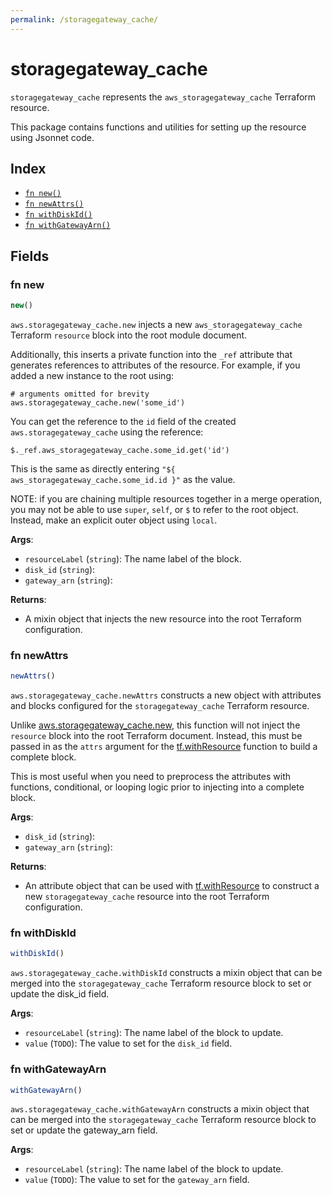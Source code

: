 ```yaml
---
permalink: /storagegateway_cache/
---
```


# storagegateway_cache

`storagegateway_cache` represents the `aws_storagegateway_cache` Terraform resource.



This package contains functions and utilities for setting up the resource using Jsonnet code.


## Index

* [`fn new()`](#fn-new)
* [`fn newAttrs()`](#fn-newattrs)
* [`fn withDiskId()`](#fn-withdiskid)
* [`fn withGatewayArn()`](#fn-withgatewayarn)

## Fields

### fn new

```ts
new()
```


`aws.storagegateway_cache.new` injects a new `aws_storagegateway_cache` Terraform `resource`
block into the root module document.

Additionally, this inserts a private function into the `_ref` attribute that generates references to attributes of the
resource. For example, if you added a new instance to the root using:

    # arguments omitted for brevity
    aws.storagegateway_cache.new('some_id')

You can get the reference to the `id` field of the created `aws.storagegateway_cache` using the reference:

    $._ref.aws_storagegateway_cache.some_id.get('id')

This is the same as directly entering `"${ aws_storagegateway_cache.some_id.id }"` as the value.

NOTE: if you are chaining multiple resources together in a merge operation, you may not be able to use `super`, `self`,
or `$` to refer to the root object. Instead, make an explicit outer object using `local`.

**Args**:
  - `resourceLabel` (`string`): The name label of the block.
  - `disk_id` (`string`): 
  - `gateway_arn` (`string`): 

**Returns**:
- A mixin object that injects the new resource into the root Terraform configuration.


### fn newAttrs

```ts
newAttrs()
```


`aws.storagegateway_cache.newAttrs` constructs a new object with attributes and blocks configured for the `storagegateway_cache`
Terraform resource.

Unlike [aws.storagegateway_cache.new](#fn-storagegatewaycachenew), this function will not inject the `resource`
block into the root Terraform document. Instead, this must be passed in as the `attrs` argument for the
[tf.withResource](https://github.com/tf-libsonnet/core/tree/main/docs#fn-withresource) function to build a complete block.

This is most useful when you need to preprocess the attributes with functions, conditional, or looping logic prior to
injecting into a complete block.

**Args**:
  - `disk_id` (`string`): 
  - `gateway_arn` (`string`): 

**Returns**:
  - An attribute object that can be used with [tf.withResource](https://github.com/tf-libsonnet/core/tree/main/docs#fn-withresource) to construct a new `storagegateway_cache` resource into the root Terraform configuration.


### fn withDiskId

```ts
withDiskId()
```

`aws.storagegateway_cache.withDiskId` constructs a mixin object that can be merged into the `storagegateway_cache`
Terraform resource block to set or update the disk_id field.



**Args**:
  - `resourceLabel` (`string`): The name label of the block to update.
  - `value` (`TODO`): The value to set for the `disk_id` field.


### fn withGatewayArn

```ts
withGatewayArn()
```

`aws.storagegateway_cache.withGatewayArn` constructs a mixin object that can be merged into the `storagegateway_cache`
Terraform resource block to set or update the gateway_arn field.



**Args**:
  - `resourceLabel` (`string`): The name label of the block to update.
  - `value` (`TODO`): The value to set for the `gateway_arn` field.
